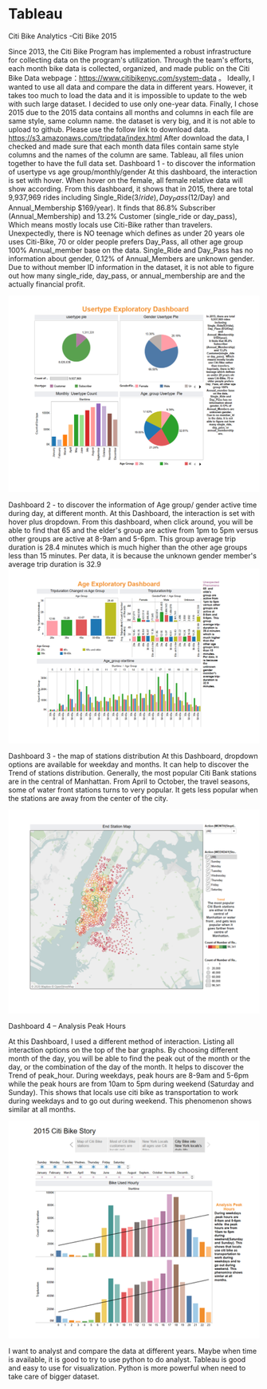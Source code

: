 # Tableau

Citi Bike Analytics  -Citi Bike 2015

Since 2013, the Citi Bike Program has implemented a robust infrastructure for collecting data on the program's utilization. Through the team's efforts, each month bike data is collected, organized, and made public on the Citi Bike Data webpage：https://www.citibikenyc.com/system-data 。
Ideally, I wanted to use all data and compare the data in different years. However, it takes too much to load the data and it is impossible to update to the web with such large dataset. I decided to use only one-year data. Finally, I chose 2015 due to the 2015 data contains all months and columns in each file are same style, same column name. the dataset is very big, and it is not able to upload to github. Please use the follow link to download data. https://s3.amazonaws.com/tripdata/index.html
After download the data, I checked and made sure that each month data files contain same style columns and the names of the column are same.  Tableau, all files union together to have the full data set.
Dashboard 1 - to discover the information of usertype vs age group/monthly/gender
At this dashboard, the interaction is set with hover. When hover on the female, all female relative data will show according. From this dashboard, it shows that in 2015, there are total 9,937,969 rides including Single_Ride($3/ride), Day_Pass ($12/Day) and Annual_Membership $169/year). It finds that 86.8% Subscriber (Annual_Membership) and 13.2% Customer (single_ride or day_pass), Which means mostly locals use Citi-Bike rather than travelers. Unexpectedly, there is NO teenage which defines as under 20 years ole uses Citi-Bike, 70 or older people prefers Day_Pass, all other age group 100% Annual_member base on the data. Single_Ride and Day_Pass has no information about gender, 0.12% of Annual_Members are unknown gender.
Due to without member ID information in the dataset, it is not able to figure out how many single_ride, day_pass, or annual_membership are and the actually financial profit.

![Usertype Dashboard](image/Usertype%20Exploratory%20Dashbaord.png)

Dashboard 2 - to discover the information of Age group/ gender active time during day, at different month.
At this Dashboard, the interaction is set with hover plus dropdown. From this dashboard, when click around, you will be able to find that 65 and the elder's group are active from 1pm to 5pm versus other groups are active at 8-9am and 5-6pm. This group average trip duration is 28.4 minutes which is much higher than the other age groups less than 15 minutes. Per data, it is because the unknown gender member's average trip duration is 32.9 
![Age Dashboard](image/Age%20Exploratory%20Dashboard.png)

Dashboard 3 - the map of stations distribution 
At this Dashboard, dropdown options are available for weekday and months. It can help to discover the Trend of stations distribution. Generally, the most popular Citi Bank stations are in the central of Manhattan. From April to October, the travel seasons, some of water front stations turns to very popular. It gets less popular when the stations are away from the center of the city. 

![Map Dashboard](image/map.png)


Dashboard 4 – Analysis Peak Hours

At this Dashboard, I used a different method of interaction. Listing all interaction options on the top of the bar graphs.  By choosing different month of the day, you will be able to find the peak out of the month or the day, or the combination of the day of the month.  It helps to discover the Trend of peak_hour. During weekdays, peak hours are 8-9am and 5-6pm while the peak hours are from 10am to 5pm during weekend (Saturday and Sunday). This shows that locals use citi bike as transportation to work during weekdays and to go out during weekend. This phenomenon shows similar at all months.

![Peak_hour Analyst Dashboard](image/BikeusedHourly.png)

I want to analyst and compare the data at different years. Maybe when time is available, it is good to try to use python to do analyst. Tableau is good and easy to use for visualization. Python is more powerful when need to take care of bigger dataset. 
